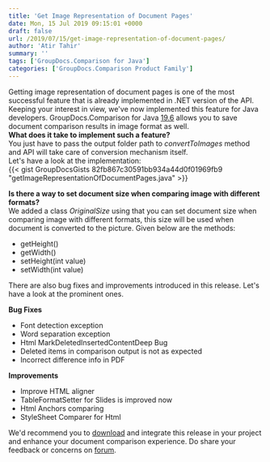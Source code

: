 ```yaml
---
title: 'Get Image Representation of Document Pages'
date: Mon, 15 Jul 2019 09:15:01 +0000
draft: false
url: /2019/07/15/get-image-representation-of-document-pages/
author: 'Atir Tahir'
summary: ''
tags: ['GroupDocs.Comparison for Java']
categories: ['GroupDocs.Comparison Product Family']
---
```


Getting image representation of document pages is one of the most successful feature that is already implemented in .NET version of the API. Keeping your interest in view, we've now implemented this feature for Java developers. GroupDocs.Comparison for Java [19.6](https://docs.groupdocs.com/display/comparisonjava/GroupDocs.Comparison+for+Java+19.6+Release+Notes) allows you to save document comparison results in image format as well.  
**What does it take to implement such a feature?**  
You just have to pass the output folder path to _convertToImages_ method and API will take care of conversion mechanism itself.  
Let's have a look at the implementation:  
{{< gist GroupDocsGists 82fb867c30591bb934a44d0f01969fb9 "getImageRepresentationOfDocumentPages.java" >}}

**Is there a way to set document size when comparing image with different formats?**  
We added a class _OriginalSize_ using that you can set document size when comparing image with different formats, this size will be used when document is converted to the picture. Given below are the methods:  

*   getHeight()
*   getWidth()
*   setHeight(int value)
*   setWidth(int value)

There are also bug fixes and improvements introduced in this release. Let's have a look at the prominent ones.

  
**Bug Fixes﻿**  

*   Font detection exception
*   Word separation exception
*   Html MarkDeletedInsertedContentDeep Bug
*   Deleted items in comparison output is not as expected
*   Incorrect difference info in PDF

**Improvements**  

*   Improve HTML aligner
*   TableFormatSetter for Slides is improved now
*   Html Anchors comparing
*   StyleSheet Comparer for Html

We'd recommend you to [download](https://downloads.groupdocs.com/comparison/java) and integrate this release in your project and enhance your document comparison experience. Do share your feedback or concerns on [forum](https://forum.groupdocs.com/c/comparison).





